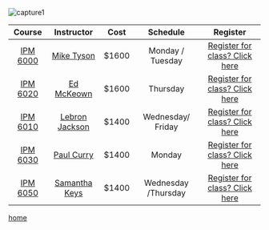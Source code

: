 ![capture1](https://user-images.githubusercontent.com/44885441/48521130-2ff67780-e841-11e8-8efa-807518dbd66f.PNG)

|  Course        | Instructor                  | Cost                       | Schedule                 | Register
|:----------:|:---------------:|:-----:|:-------------------:|:-------------------:|
|[IPM 6000](http://www.wilmu.edu/courses/syllabipdf/IPM6000.pdf)| [Mike Tyson](https://www.linkedin.com/in/mike-tyson-258351b2/)                 | $1600                      |Monday / Tuesday          |[Register for class? Click here](IPM6000confirmation.md)
|[IPM 6020](http://www.wilmu.edu/courses/syllabipdf/IPM6000.pdf)| [Ed McKeown](https://www.linkedin.com/in/doctor-edward/)            | $1600                      |Thursday                  |[Register for class? Click here](IPM6020confirmation.md)
|[IPM 6010](http://www.wilmu.edu/courses/syllabipdf/IPM6010.pdf)| [Lebron Jackson](https://www.linkedin.com/in/lebron-jackson-909631160/)             | $1400                      |Wednesday/ Friday         |[Register for class? Click here](IPM6010confirmation.md)
|[IPM 6030](http://www.wilmu.edu/courses/syllabipdf/IPM6030.pdf) | [Paul Curry](https://www.linkedin.com/in/paul-curry-98198124/)                 | $1400                      |Monday                    |[Register for class? Click here](IPM6030confirmation.md)
|[IPM 6050](http://www.wilmu.edu/courses/syllabipdf/IPM6050.pdf)| [Samantha Keys](https://www.linkedin.com/in/samanthafernandez/)              | $1400                      |Wednesday /Thursday       |[Register for class? Click here](IPM6050confirmation.md)

[home](https://cezenekwe.github.io/backup/)
